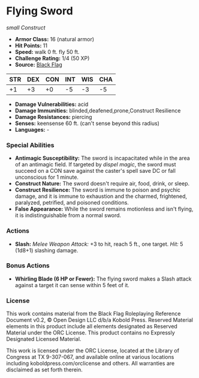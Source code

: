 # Flying Sword

*small* *Construct*

- **Armor Class:** 16 (natural armor)
- **Hit Points:** 11 
- **Speed:** walk 0 ft. fly 50 ft.
- **Challenge Rating:** 1/4 (50 XP)
- **Source:** [Black Flag](https://koboldpress.com/kpstore/product/tovrpg-pg-mv/)

| STR | DEX | CON | INT | WIS | CHA |
| --- | --- | --- | --- | --- | --- |
| +1 | +3 | +0 | -5 | -3 | -5 |

- **Damage Vulnerabilities:** acid
- **Damage Immunities:** blinded,deafened,prone,Construct Resilience
- **Damage Resistances:** piercing
- **Senses:** keensense 60 ft. (can't sense beyond this radius)
- **Languages:** -

### Special Abilities

- **Antimagic Susceptibility:** The sword is incapacitated while in the area of an antimagic field. If targeted by _dispel magic_, the sword must succeed on a CON save against the caster's spell save DC or fall unconscious for 1 minute.
- **Construct Nature:** The sword doesn't require air, food, drink, or sleep.
- **Construct Resilience:** The sword is immune to poison and psychic damage, and it is immune to exhaustion and the charmed, frightened, paralyzed, petrified, and poisoned conditions.
- **False Appearance:** While the sword remains motionless and isn't flying, it is indistinguishable from a normal sword.

### Actions

- **Slash:** _Melee Weapon Attack:_ +3 to hit, reach 5 ft., one target. _Hit:_ 5 (1d8+1) slashing damage.

### Bonus Actions

- **Whirling Blade (6 HP or Fewer):** The flying sword makes a Slash attack against a target it can sense within 5 feet of it.


### License

This work contains material from the Black Flag Roleplaying Reference Document v0.2, © Open Design LLC d/b/a Kobold Press. Reserved Material elements in this product include all elements designated as Reserved Material under the ORC License. This product contains no Expressly Designated Licensed Material.

This work is licensed under the ORC License, located at the Library of Congress at TX 9-307-067, and available online at various locations including koboldpress.com/orclicense and others. All warranties are disclaimed as set forth therein.
